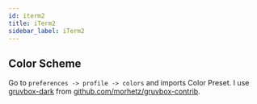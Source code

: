 ```yaml
---
id: iterm2
title: iTerm2
sidebar_label: iTerm2
---
```


## Color Scheme

Go to `preferences -> profile -> colors` and imports Color Preset. I use <a href="assets/gruvbox-dark.itermcolor" download>gruvbox-dark</a> from [github.com/morhetz/gruvbox-contrib](https://github.com/morhetz/gruvbox-contrib).
